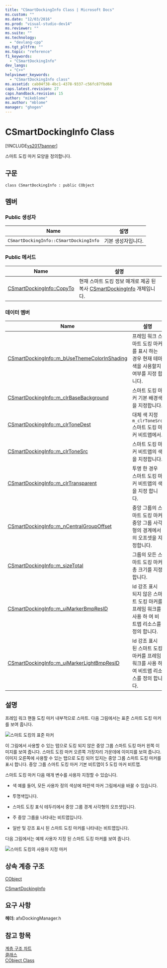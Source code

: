 ```yaml
---
title: "CSmartDockingInfo Class | Microsoft Docs"
ms.custom: ""
ms.date: "12/03/2016"
ms.prod: "visual-studio-dev14"
ms.reviewer: ""
ms.suite: ""
ms.technology: 
  - "devlang-cpp"
ms.tgt_pltfrm: ""
ms.topic: "reference"
f1_keywords: 
  - "CSmartDockingInfo"
dev_langs: 
  - "C++"
helpviewer_keywords: 
  - "CSmartDockingInfo class"
ms.assetid: cab04f38-4bc1-4378-9337-c56fc87fbd68
caps.latest.revision: 27
caps.handback.revision: 15
author: "mikeblome"
ms.author: "mblome"
manager: "ghogen"
---
```

# CSmartDockingInfo Class
[!INCLUDE[vs2017banner](../../assembler/inline/includes/vs2017banner.md)]

스마트 도킹 마커 모양을 정의합니다.  
  
## 구문  
  
```  
class CSmartDockingInfo : public CObject  
```  
  
## 멤버  
  
### Public 생성자  
  
|Name|설명|  
|----------|--------|  
|`CSmartDockingInfo::CSmartDockingInfo`|기본 생성자입니다.|  
  
### Public 메서드  
  
|Name|설명|  
|----------|--------|  
|[CSmartDockingInfo::CopyTo](../Topic/CSmartDockingInfo::CopyTo.md)|현재 스마트 도킹 정보 매개로 제공 된 복사  [CSmartDockingInfo](../../mfc/reference/csmartdockinginfo-class.md) 개체입니다.|  
  
### 데이터 멤버  
  
|Name|설명|  
|----------|--------|  
|[CSmartDockingInfo::m\_bUseThemeColorInShading](../Topic/CSmartDockingInfo::m_bUseThemeColorInShading.md)|프레임 워크 스마트 도킹 마커를 표시 하는 경우 현재 테마 색을 사용할지 여부를 지정 합니다.|  
|[CSmartDockingInfo::m\_clrBaseBackground](../Topic/CSmartDockingInfo::m_clrBaseBackground.md)|스마트 도킹 마커 기본 배경색을 지정합니다.|  
|[CSmartDockingInfo::m\_clrToneDest](../Topic/CSmartDockingInfo::m_clrToneDest.md)|대체 색 지정 `m_clrToneSrc` 스마트 도킹 마커 비트맵에서.|  
|[CSmartDockingInfo::m\_clrToneSrc](../Topic/CSmartDockingInfo::m_clrToneSrc.md)|스마트 도킹 마커 비트맵의 색을 지정합니다.|  
|[CSmartDockingInfo::m\_clrTransparent](../Topic/CSmartDockingInfo::m_clrTransparent.md)|투명 한 경우 스마트 도킹 마커 비트맵의 색을 지정 합니다.|  
|[CSmartDockingInfo::m\_nCentralGroupOffset](../Topic/CSmartDockingInfo::m_nCentralGroupOffset.md)|중앙 그룹의 스마트 도킹 마커 중앙 그룹 사각형의 경계에서의 오프셋을 지정합니다.|  
|[CSmartDockingInfo::m\_sizeTotal](../Topic/CSmartDockingInfo::m_sizeTotal.md)|그룹의 모든 스마트 도킹 마커 총 크기를 지정합니다.|  
|[CSmartDockingInfo::m\_uiMarkerBmpResID](../Topic/CSmartDockingInfo::m_uiMarkerBmpResID.md)|Id 강조 표시 되지 않은 스마트 도킹 마커를 프레임 워크를 사용 하 여 비트맵 리소스를 정의 합니다.|  
|[CSmartDockingInfo::m\_uiMarkerLightBmpResID](../Topic/CSmartDockingInfo::m_uiMarkerLightBmpResID.md)|Id 강조 표시 된 스마트 도킹 마커를 프레임 워크를 사용 하 여 비트맵 리소스를 정의 합니다.|  
  
## 설명  
 프레임 워크 핸들 도킹 마커 내부적으로 스마트.  다음 그림에서는 표준 스마트 도킹 마커를 보여 줍니다.  
  
 ![스마트 도킹의 표준 마커](../../mfc/reference/media/nextsdmarkers.png "nextSDmarkers")  
  
 이 그림에서 사용할 수 있는 탭으로 도킹 되지 않은 중앙 그룹 스마트 도킹 마커 왼쪽 이미지를 보여 줍니다.  스마트 도킹 마커 오른쪽 가장자리 가운데에 이미지를 보여 줍니다.  이미지 오른쪽에 사용할 수 있는 탭으로 도킹 되어 있지는 중앙 그룹 스마트 도킹 마커를 표시 합니다.  중앙 그룹 스마트 도킹 마커 기본 비트맵이 5 도킹 마커 비트맵.  
  
 스마트 도킹 마커 다음 매개 변수를 사용자 지정할 수 있습니다.  
  
-   색  예를 들어, 모든 사용자 정의 색상에 파란색 마커 그림에서을 바꿀 수 있습니다.  
  
-   투명색입니다.  
  
-   스마트 도킹 표식 테두리에서 중앙 그룹 경계 사각형의 오프셋입니다.  
  
-   주 중앙 그룹을 나타내는 비트맵입니다.  
  
-   일반 및 강조 표시 된 스마트 도킹 마커를 나타내는 비트맵입니다.  
  
 다음 그림에서는 예제 사용자 지정 된 스마트 도킹 마커를 보여 줍니다.  
  
 ![스마트 도킹의 사용자 지정 마커](../../mfc/reference/media/nextsdmarkerscustom.png "nextSDmarkersCustom")  
  
## 상속 계층 구조  
 [CObject](../../mfc/reference/cobject-class.md)  
  
 [CSmartDockingInfo](../../mfc/reference/csmartdockinginfo-class.md)  
  
## 요구 사항  
 **헤더:** afxDockingManager.h  
  
## 참고 항목  
 [계층 구조 차트](../../mfc/hierarchy-chart.md)   
 [클래스](../../mfc/reference/mfc-classes.md)   
 [CObject Class](../../mfc/reference/cobject-class.md)